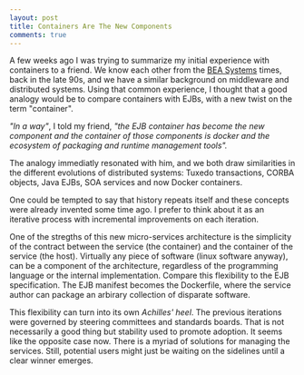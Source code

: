 ```yaml
---
layout: post
title: Containers Are The New Components
comments: true
---
```


A few weeks ago I was trying to summarize my initial experience with containers to a friend. We know each other from the <a href="http://en.wikipedia.org/wiki/BEA_Systems">BEA Systems</a> times, back in the late 90s, and we have a similar background on middleware and distributed systems. Using that common experience, I thought that a good analogy would be to compare containers with EJBs, with a new twist on the term "container".

<i>"In a way"</i>, I told my friend, <i>"the EJB container has become the new component and the container of those components is docker and the ecosystem of packaging and runtime management tools".</i>

The analogy immediatly resonated with him, and we both draw similarities in the different evolutions of distributed systems: Tuxedo transactions, CORBA objects, Java EJBs, SOA services and now Docker containers.

One could be tempted to say that history repeats itself and these concepts were already invented some time ago. I prefer to think about it as an iterative process with incremental improvements on each iteration.

One of the stregths of this new micro-services architecture is the simplicity of the contract between the service (the container) and the container of the service (the host). Virtually any piece of software (linux software anyway), can be a component of the architecture, regardless of the programming language or the internal implementation. Compare this flexibility to the EJB specification. The EJB manifest becomes the Dockerfile, where the service author can package an arbirary collection of disparate software.

This flexibility can turn into its own <i>Achilles' heel</i>. The previous iterations were governed by steering committees and standards boards. That is not necessarily a good thing but stability used to promote adoption. It seems like the opposite case now. There is a myriad of solutions for managing the services. Still, potential users might just be waiting on the sidelines until a clear winner emerges.



